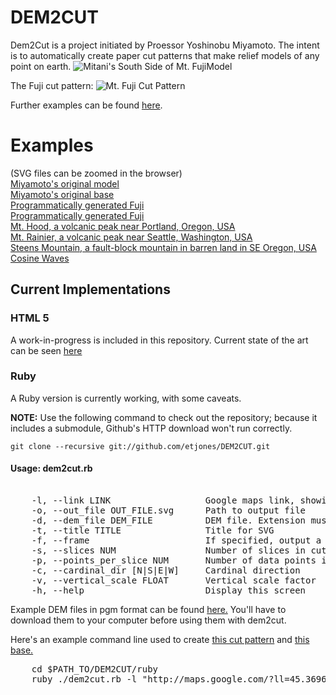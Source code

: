 # DEM2CUT

Dem2Cut is a project initiated by Proessor Yoshinobu Miyamoto.  The intent is to automatically create paper cut patterns that make relief models of any point on earth.  ![Mitani's South Side of Mt. FujiModel ](http://etjones.webfactional.com/DEM2CUT/examples/Mitani_Fuji_South_side_6713516087.jpg)

The Fuji cut pattern:
![Mt. Fuji Cut Pattern](http://etjones.webfactional.com/DEM2CUT/examples/fuji-model-full-mt-1.jpg)

Further examples can be found [here](http://www.flickr.com/photos/yoshinobu_miyamoto/6713516087/in/photostream/ "Mt. Fuji Papercut").

# Examples 
(SVG files can be zoomed in the browser)  
[Miyamoto's original model](http://etjones.webfactional.com/DEM2CUT/examples/fuji-model-full-mt-1.pdf)  
[Miyamoto's original base](http://etjones.webfactional.com/DEM2CUT/examples/fuji-model-full-base-simple.pdf)  
[Programmatically generated Fuji](http://etjones.webfactional.com/DEM2CUT/examples/fuji_1.svg)  
[Programmatically generated Fuji](http://etjones.webfactional.com/DEM2CUT/examples/fuji_1_frame.svg)  
[Mt. Hood, a volcanic peak near Portland, Oregon, USA](http://etjones.webfactional.com/DEM2CUT/examples/hood_1.svg)  
[Mt. Rainier, a volcanic peak near Seattle, Washington, USA](http://etjones.webfactional.com/DEM2CUT/examples/rainier_1.svg)  
[Steens Mountain, a fault-block mountain in barren land in SE Oregon, USA](http://etjones.webfactional.com/DEM2CUT/examples/steens_1.svg)  
[Cosine Waves](http://etjones.webfactional.com/DEM2CUT/examples/cosine_1.svg)  

## Current Implementations

### HTML 5
A work-in-progress is included in this repository. Current state of the art can be seen [here](http://etjones.webfactional.com/DEM2CUT/web/dem2cut.html)  

### Ruby
A Ruby version is currently working, with some caveats.  

**NOTE:** Use the following command to check out the repository; because it 
includes a submodule, Github's HTTP download won't run correctly.  

    git clone --recursive git://github.com/etjones/DEM2CUT.git

#### Usage: dem2cut.rb  
<pre>

    -l, --link LINK                  Google maps link, showing an area within a single 1x1 degree square  
    -o, --out_file OUT_FILE.svg      Path to output file    
    -d, --dem_file DEM_FILE          DEM file. Extension must be one of [.hgt, .pgm, .asc]  
    -t, --title TITLE                Title for SVG  
    -f, --frame                      If specified, output a second image for use as the frame for the cut pattern  
    -s, --slices NUM                 Number of slices in cut pattern  
    -p, --points_per_slice NUM       Number of data points in each slice  
    -c, --cardinal_dir [N|S|E|W]     Cardinal direction  
    -v, --vertical_scale FLOAT       Vertical scale factor  
    -h, --help                       Display this screen  
</pre>

Example DEM files in pgm format can be found [here.](http://etjones.webfactional.com/DEM2CUT/dems/ASTGTM2/)
You'll have to download them to your computer before using them with dem2cut.  

Here's an example command line used to create [this cut pattern](http://etjones.webfactional.com/DEM2CUT/examples/cli_cut.svg)
 and [this base.](http://etjones.webfactional.com/DEM2CUT/examples/cli_cut_frame.svg)  
 
<pre>
    cd $PATH_TO/DEM2CUT/ruby
    ruby ./dem2cut.rb -l "http://maps.google.com/?ll=45.369635,-121.698475&spn=0.081885,0.11982&z=13&vpsrc=6" -d "$HOME/Desktop/ASTGTM2_N45W122_dem.pgm" -o "$HOME/Desktop/cli_cut.svg" -f -t "Mt. Hood"
</pre>
